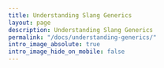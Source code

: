 ```yaml
---
title: Understanding Slang Generics
layout: page
description: Understanding Slang Generics
permalink: "/docs/understanding-generics/"
intro_image_absolute: true
intro_image_hide_on_mobile: false
---
```


[//]: # (TODO: write tutorial on generics, and update link in docs/index.md)